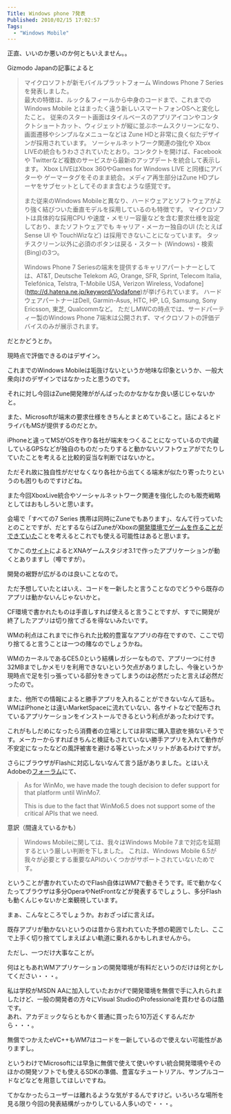 ```yaml
---
Title: Windows phone 7発表
Published: 2010/02/15 17:02:57
Tags:
  - "Windows Mobile"
---
```

正直、いいのか悪いのか何ともいえません。。


Gizmodo Japanの記事によると

> マイクロソフトが新モバイルプラットフォーム Windows Phone 7 Seriesを発表しました。  
> 最大の特徴は、ルック＆フィールから中身のコードまで、これまでのWindows Mobile とはまったく違う新しいスマートフォンOSへと変化したこと。
> 従来のスタート画面はタイルベースのアプリアイコンやコンタクトショートカット、ウィジェットが縦に並ぶホームスクリーンになり、画面遷移やシンプルなメニューなどは Zune HDと非常に良く似たデザインが採用されています。
> ソーシャルネットワーク関連の強化や Xbox LIVEの統合もうわさされていたとおり。コンタクトを開けば、Facebook や Twitterなど複数のサービスから最新のアップデートを統合して表示します。
> Xbox LIVEはXbox 360やGames for Windows LIVE と同様にアバターや ゲーマータグをそのまま統合。メディア再生部分はZune HDプレーヤをサブセットとしてそのまま含むような感覚です。
>
> また従来のWindows Mobileと異なり、ハードウェアとソフトウェアがより強く結びついた垂直モデルを採用しているのも特徴です。
> マイクロソフトは具体的な採用CPU や速度・メモリー容量などを含む要求仕様を設定しており、またソフトウェアでも キャリア・メーカー独自のUI (たとえば Sense UI や TouchWizなど) は採用できないことになっています。
> タッチスクリーン以外に必須のボタンは戻る・スタート (Windows)・検索 (Bing)の3つ。
>
> Windows Phone 7 Seriesの端末を提供するキャリアパートナーとしては、AT&T, Deutsche Telekom AG, Orange, SFR, Sprint, Telecom Italia, Telefónica, Telstra, T-Mobile USA, Verizon Wireless, Vodafone](http://d.hatena.ne.jp/keyword/Vodafone)が挙げられています。
> ハードウェアパートナーはDell, Garmin-Asus, HTC, HP, LG, Samsung, Sony Ericsson, 東芝, Qualcommなど。
> ただしMWCの時点では、サードパーティー製のWindows Phone 7端末は公開されず、マイクロソフトの評価デバイスのみが展示されます。

だとかどうとか。

現時点で評価できるのはデザイン。

これまでのWindows Mobileは垢抜けないというか地味な印象というか、一般大衆向けのデザインではなかったと思うのです。

それに対し今回はZune開発陣ががんばったのかなかなか良い感じじゃないかと。

また、Microsoftが端末の要求仕様をきちんとまとめていること。話によるとドライバもMSが提供するのだとか。

iPhoneと違ってMSがOSを作り各社が端末をつくることになっているので内蔵しているGPSなどが独自のものだったりすると動かないソフトウェアがでたりしていたことを考えると比較的妥当な判断ではないかと。

ただそれ故に独自性がだせなくなり各社から出てくる端末が似たり寄ったりというのも困りものですけどね。

また今回XboxLive統合やソーシャルネットワーク関連を強化したのも販売戦略としてはおもしろいと思います。

会場で「すべての7 Series 携帯は同時にZuneでもあります」、なんて行っていたとのことですが、だとするならばZuneがXboxの[開発環境でゲームを作ることができていた](http://japanese.engadget.com/2009/09/17/zune-hd-xna-game-studio/)ことを考えるとこれでも使える可能性はあると思います。

てかこの[サイト](http://blogs.shintak.info/archive/2010/02/08/51775.aspx)によるとXNAゲームスタジオ3.1で作ったアプリケーションが動くとありますし（噂ですが）。

開発の裾野が広がるのは良いことなので。

ただ予想していたとはいえ、コードを一新したと言うことなのでどうやら既存のアプリは動かないんじゃないかと。

CF環境で書かれたものは手直しすれば使えると言うことですが、すでに開発が終了したアプリは切り捨てざるを得ないみたいです。

WMの利点はこれまでに作られた比較的豊富なアプリの存在ですので、ここで切り捨てると言うことは一つの賭なのでしょうかね。

WMのカーネルであるCE5.0という結構レガシーなもので、アプリ一つに付き32MBまでしかメモリを利用できないという欠点がありましたし、今後というか現時点で足を引っ張っている部分をきってしまうのは必然だったと言えば必然だったので。

また、他所での情報によると勝手アプリを入れることができないなんて話も。WMはiPhoneとは違いMarketSpaceに流れていない、各サイトなどで配布されているアプリケーションをインストールできるという利点があったわけです。

これがもしだめになったら消費者の立場としては非常に購入意欲を損ないそうです。メーカーからすればきちんと検証もされていない勝手アプリを入れて動作が不安定になったなどの風評被害を避ける等といったメリットがあるわけですが。

さらにブラウザがFlashに対応しないなんて言う話がありました。とはいえAdobeの[フォーラム](http://forums.adobe.com/thread/550281)にて、

> As for WinMo, we have made the tough decision to defer support for that platform until WinMo7.
>
> This is due to the fact that WinMo6.5 does not support some of the critical APIs that we need.

意訳（間違えているかも）
> Windows Mobileに関しては、我々はWindows Mobile 7まで対応を延期するという厳しい判断を下しました。 これは、Windows Mobile 6.5が我々が必要とする重要なAPIのいくつかがサポートされていないためです。

ということが書かれていたのでFlash自体はWM7で動きそうです。IEで動かなくたってブラウザは多分OperaやNetFrontなどが発表するでしょうし、多分Flashも動くんじゃないかと楽観視しています。

まぁ、こんなところでしょうか。おおざっぱに言えば。

既存アプリが動かないというのは昔から言われていた予想の範囲でしたし、ここで上手く切り捨ててしまえばよい軌道に乗れるかもしれませんから。

ただし、一つだけ大事なことが。

何はともあれWMアプリケーションの開発環境が有料だというのだけは何とかしてください・・・。

私は学校がMSDN AAに加入していたおかげで開発環境を無償で手に入れられましたけど、一般の開発者の方々にVisual StudioのProfessionalを買わせるのは酷です。  
あれ、アカデミックならともかく普通に買ったら10万近くするんだから・・・。

無償でつかえたeVC++もWM7はコードを一新しているので使えない可能性がありますし。

というわけでMicrosoftには早急に無償で使えて使いやすい統合開発環境やそのほかの開発ソフトでも使えるSDKの準備、豊富なチュートリアル、サンプルコードなどなどを用意してほしいですね。

てかなかったらユーザーは離れるような気がするんですけど。いろいろな場所を見る限り今回の発表結構がっかりしている人多いので・・・。
